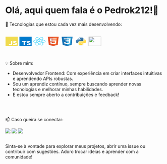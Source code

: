    <link rel="stylesheet" type='text/css' href="https://cdn.jsdelivr.net/gh/devicons/devicon@latest/devicon.min.css" />
   
  <h1>Olá, aqui quem fala é o Pedrok212!👋</h1> 
  
🔧 Tecnologias que estou cada vez mais desenvolvendo:

<div style="display: inline_block"><br>
  <img align="center" alt="Pedrok-Js" height="30" width="40" src="https://raw.githubusercontent.com/devicons/devicon/master/icons/javascript/javascript-plain.svg">
  <img align="center" alt="Pedrok-Ts" height="30" width="40" src="https://raw.githubusercontent.com/devicons/devicon/master/icons/typescript/typescript-plain.svg">
  <img align="center" alt="Pedrok-React" height="30" width="40" src="https://raw.githubusercontent.com/devicons/devicon/master/icons/react/react-original.svg">
  <img align="center" alt="Pedrok-HTML" height="30" width="40" src="https://raw.githubusercontent.com/devicons/devicon/master/icons/html5/html5-original.svg">
  <img align="center" alt="Pedrok-CSS" height="30" width="40" src="https://raw.githubusercontent.com/devicons/devicon/master/icons/css3/css3-original.svg">
  <img align="center" alt="Pedrok-Python" height="30" width="40" src="https://raw.githubusercontent.com/devicons/devicon/master/icons/python/python-original.svg">
  <img align="center" height="30" width="40" src="https://cdn.jsdelivr.net/gh/devicons/devicon@latest/icons/php/php-original.svg" />
          
</div>
<br>
  
  ##
💡 Sobre mim:

- Desenvolvedor Frontend: Com experiência em criar interfaces intuitivas e aprendendo APIs robustas.
- Sou um aprendiz contínuo, sempre buscando aprender novas tecnologias e melhorar minhas habilidades.
- E estou sempre aberto a contribuições e feedback!

<br>

  ##

📫 Caso queira se conectar:

 
<div> 
  <a href="https://instagram.com/pedrok.hrs" target="_blank"><img src="https://img.shields.io/badge/-Instagram-%23E4405F?style=for-the-badge&logo=instagram&logoColor=white" target="_blank"></a>
  <a href = "mailto:pedrokdev@gmail.com"><img src="https://img.shields.io/badge/-Gmail-%23333?style=for-the-badge&logo=gmail&logoColor=white" target="_blank"></a>
  <a href="https://www.linkedin.com/in/pedro-henrique-04a503224/" target="_blank"><img src="https://img.shields.io/badge/-LinkedIn-%230077B5?style=for-the-badge&logo=linkedin&logoColor=white" target="_blank"></a> 
  
</div>

  ##

Sinta-se à vontade para explorar meus projetos, abrir uma issue ou contribuir com sugestões. Adoro trocar ideias e aprender com a comunidade!

